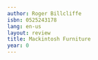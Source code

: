 ```yaml
---
author: Roger Billcliffe
isbn: 0525243178
lang: en-us
layout: review
title: Mackintosh Furniture
year: 0
---
```

